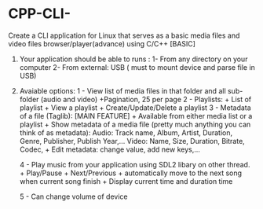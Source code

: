 # CPP-CLI-
Create a CLI application for Linux that serves as a basic media files and video files browser/player(advance) using C/C++
[BASIC]
1. Your application should be able to runs :
	1- From any directory on your computer
	2- From external: USB ( must to mount device and parse file in USB) 
2. Avaiable options:
	1 - View list of media files in that folder and all sub-folder (audio and video)
		+Pagination, 25 per page
	2 - Playlists:
		+ List of playlist
		+ View a playlist
		+ Create/Update/Delete a playlist
	3 - Metadata of a file (Taglib): [MAIN FEATURE]
		+ Available from either media list or a playlist
		+ Show metadata of a media file (pretty much anything you can think of as metadata): 
			Audio: Track name, Album, Artist, Duration, Genre, Publisher, Publish Year,...
			Video: Name, Size, Duration, Bitrate, Codec, 
		+ Edit metadata: change value, add new keys,...
 
 
	4 - Play music from your application using SDL2 libary on other thread.
		+ Play/Pause
		+ Next/Previous
		+ automatically move to the next song when current song finish
		+ Display current time and duration time
 
 
	5 - Can change volume of device